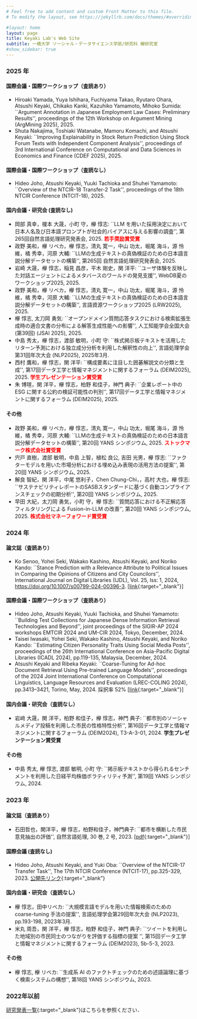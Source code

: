 ```yaml
---
# Feel free to add content and custom Front Matter to this file.
# To modify the layout, see https://jekyllrb.com/docs/themes/#overriding-theme-defaults

#layout: home
layout: page
title: Keyaki Lab's Web Site
subtitle: 一橋大学 ソーシャル・データサイエンス学部/研究科 欅研究室
#show_sidebar: true
---
```

### 2025 年
#### 国際会議・国際ワークショップ（査読あり）
- Hiroaki Yamada, Yuya Ishihara, Fuchiyama Takao, Ryutaro Ohara, Atsushi Keyaki, Chikako Kanki, Kazuhiko Yamamoto, Mihoko Sumida: ``Argument Annotation in Japanese Employment Law Cases: Preliminary Results'', proceedings of the 12th Workshop on Argument Mining (ArgMining 2025), 2025.
- Shuta Nakajima, Toshiaki Watanabe, Mamoru Komachi, and Atsushi Keyaki: ``Improving Explainability in Stock Return Prediction Using Stock Forum Texts with Independent Component Analysis'', proceedings of 3rd International Conference on Computational and Data Sciences in Economics and Finance (CDEF 2025), 2025.

#### 国際会議・国際ワークショップ（査読なし）
- Hideo Joho, Atsushi Keyaki, Yuuki Tachioka and Shuhei Yamamoto: ``Overview of the NTCIR-18 Transfer-2 Task'', proceedings of the 18th NTCIR Conference (NTCIT-18), 2025.

#### 国内会議・研究会 (査読なし)
- 岡部 真幸，榎本 大晟，小町 守，欅 惇志: ``LLM を用いた採用決定において日本人名及び日本語プロンプトが社会的バイアスに与える影響の調査'', 第265回自然言語処理研究発表会, 2025. **<span style="color:red;">若手奨励賞受賞</span>**
- 政野 美和，欅 リベカ，欅 惇志，清丸 寛一，中山 功太，堀尾 海斗，源 怜維，橘 秀幸，河原 大輔: ``LLMの生成テキストの真偽検証のための日本語言説分解データセットの構築'', 第265回 自然言語処理研究発表会, 2025.
- 岩崎 大晟，欅 惇志，稲見 昌彦，平木 剛史，関 洋平: ``ユーザ体験を反映した対話エージェントによるメタバースのワールドの発見支援'', WebDB夏のワークショップ2025, 2025.
- 政野 美和，欅 リベカ，欅 惇志，清丸 寛一，中山 功太，堀尾 海斗，源 怜維，橘 秀幸，河原 大輔: ``LLMの生成テキストの真偽検証のための日本語言説分解データセットの構築'', 言語資源ワークショップ2025 (LRW2025), 2025.
- 欅 惇志, 太刀岡 勇気: ``オープンドメイン質問応答タスクにおける検索拡張生成時の適合文書の分布による解答生成性能への影響'', 人工知能学会全国大会 (第39回) (JSAI 2025), 2025.
- 中島 秀太，欅 惇志，渡部 敏明，小町 守: ``株式掲示板テキストを活用したリターン予測における独立成分分析を利用した解釈性の向上'', 言語処理学会第31回年次大会 (NLP2025), 2025年3月.
- 西村 鷹和，欅 惇志，関 洋平: ``構成要素に注目した囲碁解説文の分類と生成'', 第17回データ工学と情報マネジメントに関するフォーラム (DEIM2025), 2025. **<span style="color:red;">学生プレゼンテーション賞受賞</span>**
- 朱 博瑄，関 洋平，欅 惇志，柏野 和佳子，神門 典子: ``企業レポート中の ESG に関する公約の検証可能性の判別'', 第17回データ工学と情報マネジメントに関するフォーラム (DEIM2025), 2025.

#### その他
- 政野 美和，欅 リベカ，欅 惇志，清丸 寛一，中山 功太，堀尾 海斗，源 怜維，橘 秀幸，河原 大輔: ``LLMの生成テキストの真偽検証のための日本語言説分解データセットの構築'', 第20回 YANS シンポジウム, 2025. **<span style="color:red;">ストックマーク株式会社賞受賞</span>**
- 宍戸 直樹，渡部 敏明，中島 上智，植松 良公, 吉田 光男，欅 惇志: ``ファクターモデルを用いた市場分析における埋め込み表現の活用方法の提案'', 第20回 YANS シンポジウム, 2025.
- 解良 智紀，関 洋平，中尾 悠利子，Chen Chung-Chi，，高村 大也，欅 惇志: ``サステナビリティレポートのSASBスタンダードに基づく自動コンプライアンスチェックの初期分析'', 第20回 YANS シンポジウム, 2025.
- 早田 大紀，太刀岡 勇気，小町 守，欅 惇志: ``質問応答における不正解応答フィルタリングによる Fusion-in-LLM の改善'', 第20回 YANS シンポジウム, 2025. **<span style="color:red;">株式会社マネーフォワード賞受賞</span>**

### 2024 年
#### 論文誌（査読あり）
- Ko Senoo, Yohei Seki, Wakako Kashino, Atsushi Keyaki, and Noriko Kando: ``Stance Prediction with a Relevance Attribute to Political Issues in Comparing the Opinions of Citizens and City Councilors'', International Journal on Digital Libraries (IJDL), Vol. 25, Iss: 1, 2024, https://doi.org/10.1007/s00799-024-00396-3. [[link](https://link.springer.com/epdf/10.1007/s00799-024-00396-3?sharing_token=WqQ1-UpnhFJTuCDDvs5fMfe4RwlQNchNByi7wbcMAY5-ilQdfsaIQ6cVtDrcPWOLAKNwtl4hgc1EcJzvfKkria7tMCEYEm3zGNrudf9pz00vLsuj3ILmggGzzZqJmutAJYINx-t9Ji3swUPmI6S-m0YNsR5AyuzTxHi2anyT_aU%3D){:target="_blank"}]

#### 国際会議・国際ワークショップ（査読あり）
- Hideo Joho, Atsushi Keyaki, Yuuki Tachioka, and Shuhei Yamamoto: ``Building Test Collections for Japanese Dense Information Retrieval Technologies and Beyond'', joint proceedings of the SIGIR-AP 2024 workshops EMTCIR 2024 and UM-CIR 2024, Tokyo, December, 2024.
- Taisei Iwasaki, Yohei Seki, Wakako Kashino, Atsushi Keyaki, and Noriko Kando: ``Estimating Citizen Personality Traits Using Social Media Posts'', proceedings of the 26th International Conference on Asia-Pacific Digital Libraries (ICADL 2024), pp.119-135, Malaysia, December, 2024.
- Atsushi Keyaki and Ribeka Keyaki: ``Coarse-Tuning for Ad-hoc Document Retrieval Using Pre-trained Language Models'', proceedings of the 2024 Joint International Conference on Computational Linguistics, Language Resources and Evaluation (LREC-COLING 2024), pp.3413–3421, Torino, May, 2024. 採択率 52% [[link](https://aclanthology.org/2024.lrec-main.303.pdf){:target="_blank"}]

#### 国内会議・研究会（査読なし）
- 岩﨑 大晟，関 洋平，柏野 和佳子，欅 惇志，神門 典子: ``都市別のソーシャルメディア投稿を利用した市民の性格特性分析'', 第16回データ工学と情報マネジメントに関するフォーラム (DEIM2024), T3-A-3-01, 2024. **学生プレゼンテーション賞受賞**

#### その他
- 中島 秀太, 欅 惇志, 渡部 敏明, 小町 守: ``掲示板テキストから得られるセンチメントを利用した日経平均株価ボラティリティ予測'', 第19回 YANS シンポジウム, 2024.

### 2023 年
#### 論文誌（査読あり）
- 石田哲也，関洋平，欅 惇志，柏野和佳子，神門典子: ``都市を横断した市民意見抽出の評価'', 自然言語処理, 30 巻, 2 号, 2023. [[pdf](https://www.jstage.jst.go.jp/article/jnlp/30/2/30_586/_pdf/-char/ja){:target="_blank"}]

#### 国際会議 (査読なし)
- Hideo Joho, Atsushi Keyaki, and Yuki Oba: ``Overview of the NTCIR-17 Transfer Task'', The 17th NTCIR Conference (NTCIT-17), pp.325-329, 2023. [公開先リンク](https://research.nii.ac.jp/ntcir/workshop/OnlineProceedings17/pdf/ntcir/01-NTCIR17-OV-TRANSFER-JohoH.pdf){:target="_blank"}

#### 国内会議・研究会（査読なし）
- 欅 惇志，田中リベカ: ``大規模言語モデルを用いた情報検索のための coarse-tuning 手法の提案'', 言語処理学会第29回年次大会 (NLP2023), pp.193-198, 2023年3月.
- 米丸 周吾，関 洋平，欅 惇志，柏野 和佳子，神門 典子: ``ツイートを利用した地域別の市民同士のつながりを評価する指標の提案 '', 第15回データ工学と情報マネジメントに関するフォーラム (DEIM2023), 5b-5-3, 2023.

#### その他
- 欅 惇志, 欅 リベカ: ``生成系 AI のファクトチェックのための述語論理に基づく検索システムの構想'', 第18回 YANS シンポジウム, 2023.

### 2022年以前
[研究発表一覧](https://www.keyakkie.com/%E6%A5%AD%E7%B8%BE){:target="_blank"}はこちらを参照ください．
